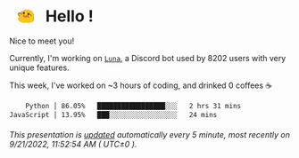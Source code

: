 <h1>   <img src="./spoinky.gif" style="vertical-align:middle;" width="30px">   Hello ! </h1>

Nice to meet you!

Currently, I'm working on <a href='https://github.com/Asgarrrr/Luna'>`Luna`</a>, a Discord bot used by 8202 users with very unique features.

This week, I've worked on ~3 hours of coding, and drinked 0 coffees ☕

```
    Python │ 86.05%   █████████████████░░░   2 hrs 31 mins
JavaScript │ 13.95%   ███░░░░░░░░░░░░░░░░░   24 mins
```

###### This presentation is [updated](https://github.com/Asgarrrr) automatically every 5 minute, most recently on 9/21/2022, 11:52:54 AM ( UTC±0 ).